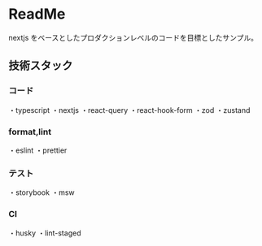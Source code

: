 # ReadMe

nextjs をベースとしたプロダクションレベルのコードを目標としたサンプル。

## 技術スタック

### コード

・typescript
・nextjs
・react-query
・react-hook-form
・zod
・zustand

### format,lint

・eslint
・prettier

### テスト

・storybook
・msw

### CI

・husky
・lint-staged
